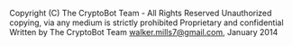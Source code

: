Copyright (C) The CryptoBot Team - All Rights Reserved
Unauthorized copying, via any medium is strictly prohibited
Proprietary and confidential
Written by The CryptoBot Team <walker.mills7@gmail.com>, January 2014
